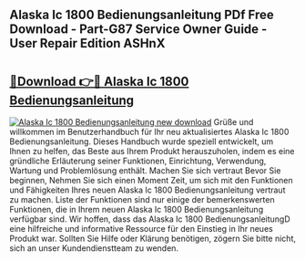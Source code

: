 ## Alaska Ic 1800 Bedienungsanleitung PDf Free Download - Part-G87 Service Owner Guide - User Repair Edition ASHnX

# <h2><a href="http://df50cl.blite.top/?on=Alaska+Ic+1800+Bedienungsanleitung">🔗Download 👉🔴 Alaska Ic 1800 Bedienungsanleitung</a></h2>

[![Alaska Ic 1800 Bedienungsanleitung new download](https://i.imgur.com/lujVjoI.png)](http://df50cl.blite.top/?on=Alaska+Ic+1800+Bedienungsanleitung)
Grüße und willkommen im Benutzerhandbuch für Ihr neu aktualisiertes Alaska Ic 1800 Bedienungsanleitung. Dieses Handbuch wurde speziell entwickelt, um Ihnen zu helfen, das Beste aus Ihrem Produkt herauszuholen, indem es eine gründliche Erläuterung seiner Funktionen, Einrichtung, Verwendung, Wartung und Problemlösung enthält. Machen Sie sich vertraut Bevor Sie beginnen, Nehmen Sie sich einen Moment Zeit, um sich mit den Funktionen und Fähigkeiten Ihres neuen Alaska Ic 1800 Bedienungsanleitung vertraut zu machen. Liste der Funktionen sind nur einige der bemerkenswerten Funktionen, die in Ihrem neuen Alaska Ic 1800 Bedienungsanleitung verfügbar sind. Wir hoffen, dass das Alaska Ic 1800 BedienungsanleitungD eine hilfreiche und informative Ressource für den Einstieg in Ihr neues Produkt war. Sollten Sie Hilfe oder Klärung benötigen, zögern Sie bitte nicht, sich an unser Kundendienstteam zu wenden.
